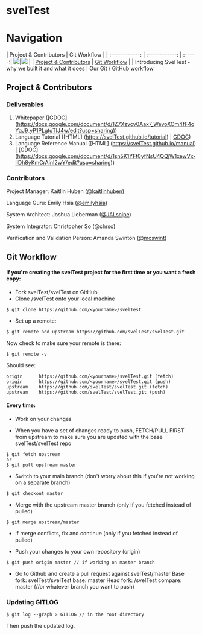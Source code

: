 svelTest
========

# Navigation
| Project & Contributors | Git Workflow  |
| :------------: | :------------: | :-----:|
![](http://www.flaticon.com/png/256/1391.png)|![](http://www.flaticon.com/png/256/25997.png) |
| [Project & Contributors](#project--contributors) | [Git Workflow](#git-workflow) |
| Introducing SvelTest - why we built it and what it does | Our Git / GitHub workflow

## Project & Contributors

### Deliverables
1. Whitepaper ([GDOC] (https://docs.google.com/document/d/1Z7Xzvcv0Aax7_WevoXOm4fF4oYqJ9_yP1PLgtqTIJ4w/edit?usp=sharing))
2. Language Tutorial ([HTML] (https://svelTest.github.io/tutorial) | [GDOC](https://docs.google.com/document/d/1Zh-MP_gr9qH-466IiityswVk1Wd6GZtAT1-l0jpcYhU/edit?usp=sharing))
3. Language Reference Manual ([HTML] (https://svelTest.github.io/manual) | [GDOC] (https://docs.google.com/document/d/1sn5K1YFt0yfNsU4QQjW1xewVx-IlDh8yKmCrAinI2wY/edit?usp=sharing))

### Contributors
Project Manager: Kaitlin Huben ([@kaitlinhuben](https://github.com/kaitlinhuben))

Language Guru: Emily Hsia ([@emilyhsia](https://github.com/emilyhsia))

System Architect: Joshua Lieberman ([@JALsnipe](https://github.com/JALsnipe))

System Integrator: Christopher So ([@chrso](https://github.com/chrso))

Verification and Validation Person: Amanda Swinton ([@mcswint](https://github.com/mcswint))


## Git Workflow

#### If you're creating the svelTest project for the first time or you want a fresh copy: 
- Fork svelTest/svelTest on GitHub
- Clone <yourname>/svelTest onto your local machine
```
$ git clone https://github.com/<yourname>/svelTest
```
- Set up a remote: 
```
$ git remote add upstream https://github.com/svelTest/svelTest.git
```
Now check to make sure your remote is there:
```
$ git remote -v
```
Should see:
```
origin		https://github.com/<yourname>/svelTest.git (fetch)
origin		https://github.com/<yourname>/svelTest.git (push)
upstream	https://github.com/svelTest/svelTest.git (fetch)
upstream	https://github.com/svelTest/svelTest.git (push)
```
#### Every time:

- Work on your changes

- When you have a set of changes ready to push, FETCH/PULL FIRST from upstream to make sure you are updated with the base svelTest/svelTest repo
```
$ git fetch upstream
or
$ git pull upstream master
```

- Switch to your main branch (don't worry about this if you're not working on a separate branch)
```
$ git checkout master
```

- Merge with the upstream master branch (only if you fetched instead of pulled)
```
$ git merge upstream/master
```

- If merge conflicts, fix and continue (only if you fetched instead of pulled)

- Push your changes to your own repository (origin)
```
$ git push origin master // if working on master branch
```

- Go to Github and create a pull request against svelTest/master
Base fork: svelTest/svelTest
base: master
Head fork: <yourname>/svelTest
compare: master (//or whatever branch you want to push)

### Updating GITLOG
```
$ git log --graph > GITLOG // in the root directory
```
Then push the updated log.
